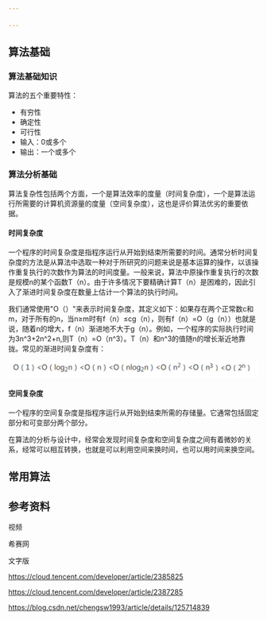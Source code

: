 ```yaml
---

---
```




## 算法基础

### 算法基础知识

算法的五个重要特性：

- 有穷性
- 确定性
- 可行性
- 输入：0或多个
- 输出：一个或多个

### 算法分析基础

算法复杂性包括两个方面，一个是算法效率的度量（时间复杂度），一个是算法运行所需要的计算机资源量的度量（空间复杂度），这也是评价算法优劣的重要依据。

#### 时间复杂度

一个程序的时间复杂度是指程序运行从开始到结束所需要的时间。通常分析时间复杂度的方法是从算法中选取一种对于所研究的问题来说是基本运算的操作，以该操作重复执行的次数作为算法的时间度量。一般来说，算法中原操作重复执行的次数是规模n的某个函数T（n）。由于许多情况下要精确计算T（n）是困难的，因此引入了渐进时间复杂度在数量上估计一个算法的执行时间。

我们通常使用"O（）"来表示时间复杂度，其定义如下：如果存在两个正常数c和m，对于所有的n，当n≥m时有f（n）≤cg（n），则有f（n）=O（g（n））也就是说，随着n的增大，f（n）渐进地不大于g（n）。例如，一个程序的实际执行时间为3n^3+2n^2+n,则T（n）=O（n^3）。T（n）和n^3的值随n的增长渐近地靠拢。常见的渐进时间复杂度有：

![image-20240414222317823](08_算法设计与分析.assets/image-20240414222317823.png)

#### 空间复杂度

一个程序的空间复杂度是指程序运行从开始到结束所需的存储量。它通常包括固定部分和可变部分两个部分。

在算法的分析与设计中，经常会发现时间复杂度和空间复杂度之间有着微妙的关系，经常可以相互转换，也就是可以利用空间来换时间，也可以用时间来换空间。









## 常用算法

















## 参考资料

视频

希赛网

文字版

https://cloud.tencent.com/developer/article/2385825

https://cloud.tencent.com/developer/article/2387285

https://blog.csdn.net/chengsw1993/article/details/125714839